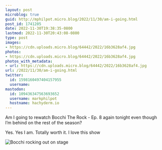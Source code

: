 ```yaml
---
layout: post
microblog: true
guid: http://mphilpot.micro.blog/2022/11/30/am-i-going.html
post_id: 1741205
date: 2022-11-30T19:38:35-0800
lastmod: 2022-11-30T20:43:08-0800
type: post
images:
- https://cdn.uploads.micro.blog/64442/2022/16b3628af4.jpg
photos:
- https://cdn.uploads.micro.blog/64442/2022/16b3628af4.jpg
photos_with_metadata:
- url: https://cdn.uploads.micro.blog/64442/2022/16b3628af4.jpg
url: /2022/11/30/am-i-going.html
twitter:
  id: 1598160497404157955
  username: 
mastodon:
  id: 109436347563693652
  username: markphilpot
  hostname: hachyderm.io
---
```

Am I going to rewatch Bocchi The Rock - Ep. 8 again tonight even though I’m behind on the rest of the season?

Yes. Yes I am. Totally worth it. I love this show

![Bocchi rocking out on stage](https://micro.markphilpot.com/uploads/2022/16b3628af4.jpg)

